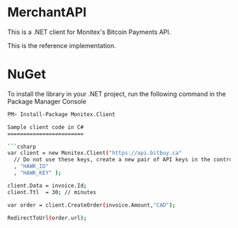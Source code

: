 # MerchantAPI

This is a .NET client for Monitex's Bitcoin Payments API.

This is the reference implementation.

NuGet
=====

To install the library in your .NET project, run the following command in the Package Manager Console

```bash
PM> Install-Package Monitex.Client

Sample client code in C#
========================

```csharp
var client = new Monitex.Client("https://api.bitbuy.ca"
  // Do not use these keys, create a new pair of API keys in the control panel
  , "HAWK_ID"
  , "HAWK_KEY" );

client.Data = invoice.Id;
client.Ttl  = 30; // minutes

var order = client.CreateOrder(invoice.Amount,"CAD");

RedirectToUrl(order.url);
```